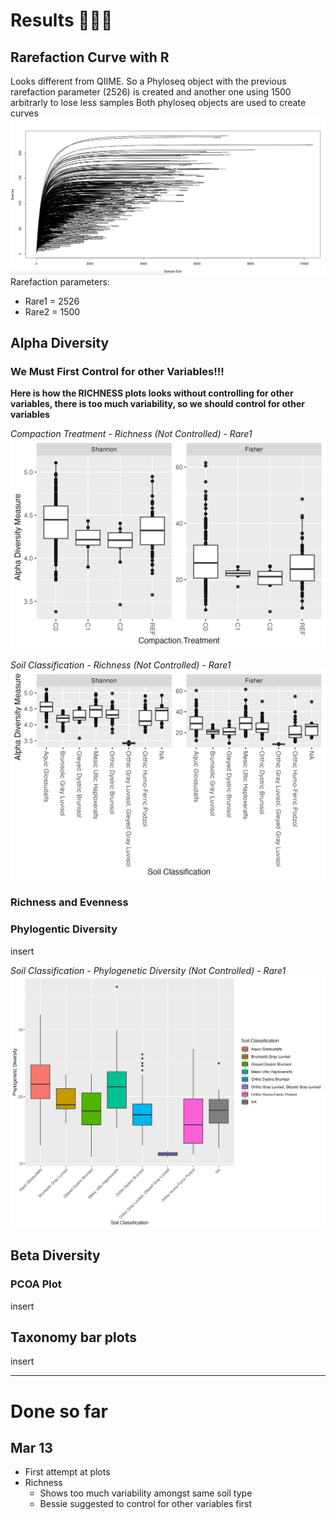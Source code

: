 # Results 👩🏽‍🌾 

## Rarefaction Curve with R

Looks different from QIIME. So a Phyloseq object with the previous rarefaction parameter (2526) is created and another one using 1500 arbitrarly to lose less samples
Both phyloseq objects are used to create curves
![Rarefaction Curve Generated by R](https://github.com/cynthiaachung/micb575-team3/blob/main/R/Alpha-Beta%20Diversity/Rarefaction%20Curve%20from%20R)
Rarefaction parameters:
- Rare1 = 2526
- Rare2 = 1500

## Alpha Diversity

### We Must First Control for other Variables!!!
**Here is how the RICHNESS plots looks without controlling for other variables, there is too much variability, so we should control for other variables**

*Compaction Treatment - Richness (Not Controlled) - Rare1*
![Richness Not Filtered](https://github.com/cynthiaachung/micb575-team3/blob/main/R/Alpha-Beta%20Diversity/plot_richness_compac_not_filtered.png)

*Soil Classification - Richness (Not Controlled) - Rare1*
![Richness Not Filtered](https://github.com/cynthiaachung/micb575-team3/blob/main/R/Alpha-Beta%20Diversity/plot_richness_not_filtered.png)

### Richness and Evenness

### Phylogentic Diversity

insert

*Soil Classification - Phylogenetic Diversity (Not Controlled) - Rare1*![Phylogenetic Diversity](https://github.com/cynthiaachung/micb575-team3/blob/main/R/Alpha-Beta%20Diversity/plot_pd.png)


## Beta Diversity
### PCOA Plot
insert

## Taxonomy bar plots
insert


---
# Done so far
## Mar 13
- First attempt at plots
- Richness
  - Shows too much variability amongst same soil type
  - Bessie suggested to control for other variables first
